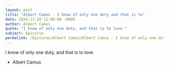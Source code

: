 ```yaml
---
layout: post
title: "Albert Camus - I know of only one duty and that is to"
date: 2024-12-28 12:00:00 -0000
author: Albert Camus
quote: "I know of only one duty, and that is to love."
subject: Epicurus
permalink: /Epicurus/Albert Camus/Albert Camus - I know of only one duty and that is to
---
```


I know of only one duty, and that is to love.

- Albert Camus
